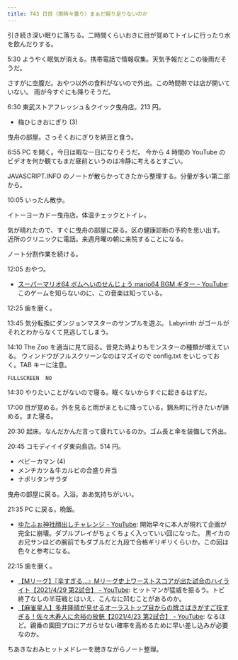 ```yaml
---
title: 743 日目（雨時々曇り）まぁだ眠り足りないのか
---
```


引き続き深い眠りに落ちる。二時間くらいおきに目が覚めてトイレに行ったり水を飲んだりする。

5:30 ようやく眠気が消える。携帯電話で情報収集。天気予報だとこの後雨だそうだ。

さすがに空腹だ。おやつ以外の食料がないので外出。この時間帯では店が開いていない。
雨が今すぐにも降りそうだ。

6:30 東武ストアフレッシュ＆クイック曳舟店。213 円。

* 梅ひじきおにぎり (3)

曳舟の部屋。さっそくおにぎりを納豆と食う。

6:55 PC を開く。今日は暇な一日になりそうだ。
今から 4 時間の YouTube のビデオを何か観てもまだ昼前というのは冷静に考えるとすごい。

JAVASCRIPT.INFO のノートが散らかってきたから整理する。分量が多い第二部から。

10:05 いったん散歩。

イトーヨーカドー曳舟店。体温チェックとトイレ。

気が晴れたので、すぐに曳舟の部屋に戻る。区の健康診断の予約を思い出す。
近所のクリニックに電話。来週月曜の朝に来院することになる。

ノート分割作業を続ける。

12:05 おやつ。

* [スーパーマリオ64 ボムへいのせんじょう mario64 BGM ギター - YouTube](https://www.youtube.com/watch?v=aC86QuGz2kY):
  このゲームを知らないのに、この音楽は知っている。

12:25 歯を磨く。

13:45 気分転換にダンジョンマスターのサンプルを遊ぶ。
Labyrinth がゴールがそれとわからなくて見逃してしまう。

14:10 The Zoo を適当に見て回る。昔見た時よりもモンスターの種類が増えている。
ウィンドウがフルスクリーンなのはマズイので config.txt をいじっておく。TAB キーに注意。

```text
FULLSCREEN	NO
```

14:30 やりたいことがないので寝る。眠くないからすぐに起きるはずだ。

17:00 目が覚める。外を見ると雨がまともに降っている。錦糸町に行きたいが諦める。また寝る。

20:30 起床。なんだかんだ言って疲れているのか。ゴム長と傘を装備して外出。

20:45 コモディイイダ東向島店。514 円。

* ベビーカマン (4)
* メンチカツ＆牛カルビの合盛り弁当
* ナポリタンサラダ

曳舟の部屋に戻る。入浴。ああ気持ちがいい。

21:35 PC に戻る。晩飯。

* [ゆたふぉ神社顔出しチャレンジ - YouTube](https://www.youtube.com/watch?v=0a44hvdVaZw):
  開始早々に本人が現れて企画が完全に崩壊。ダブルプレイがちょくちょく入っていい回になった。
  黒イカのお兄サンほどの腕前でもダブルだと九段で合格ギリギリくらいか。この回は色々と参考になる。

22:15 歯を磨く。

* [【Mリーグ】『辛すぎる…』Mリーグ史上ワーストスコアが出た試合のハイライト【2021/4/29 第2試合】 - YouTube](https://www.youtube.com/watch?v=J-G3VMCyxkU):
  ヒットマンが猛威を振るう。トビ終了なしの半荘戦とはいえ、こんなに凹むことがあるのか。
* [【麻雀星人】多井隆晴が見せるオーラストップ目からの牌さばきがすご技すぎる！佐々木寿人に余裕の放銃【2021/4/23 第2試合】 - YouTube](https://www.youtube.com/watch?v=arQnNlJ7kDM):
  なるほど。親番の園田プロにアガらせない確率を高めるために早い差し込みが必要なのか。

ちあきなおみヒットメドレーを聴きながらノート整理。
